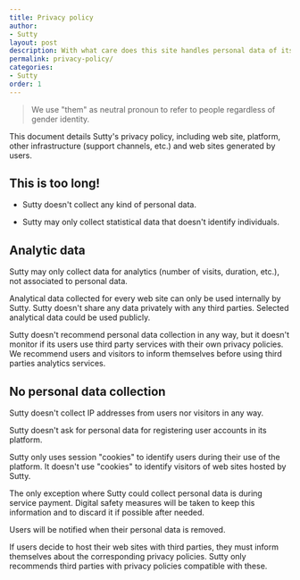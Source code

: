 ```yaml
---
title: Privacy policy
author:
- Sutty
layout: post
description: With what care does this site handles personal data of its users and visitors?
permalink: privacy-policy/
categories:
- Sutty
order: 1
---
```


> We use "them" as neutral pronoun to refer to people regardless of
> gender identity.

This document details Sutty's privacy policy, including web site,
platform, other infrastructure (support channels, etc.) and web sites
generated by users.

## This is too long!

* Sutty doesn't collect any kind of personal data.

* Sutty may only collect statistical data that doesn't identify
  individuals.

## Analytic data

Sutty may only collect data for analytics (number of visits, duration,
etc.), not associated to personal data.

Analytical data collected for every web site can only be used internally
by Sutty.  Sutty doesn't share any data privately with any third
parties.  Selected analytical data could be used publicly.

Sutty doesn't recommend personal data collection in any way, but it
doesn't monitor if its users use third party services with their own
privacy policies.  We recommend users and visitors to inform themselves
before using third parties analytics services.

## No personal data collection

Sutty doesn't collect IP addresses from users nor visitors in any way.

Sutty doesn't ask for personal data for registering user accounts in its
platform.

Sutty only uses session "cookies" to identify users during their use of
the platform.  It doesn't use "cookies" to identify visitors of web
sites hosted by Sutty.

The only exception where Sutty could collect personal data is during
service payment.  Digital safety measures will be taken to keep this
information and to discard it if possible after needed.

Users will be notified when their personal data is removed.

If users decide to host their web sites with third parties, they must
inform themselves about the corresponding privacy policies.  Sutty only
recommends third parties with privacy policies compatible with these.
